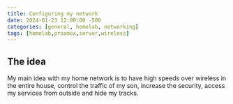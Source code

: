 ```yaml
---
title: Configuring my network 
date: 2024-01-23 12:00:00 -500 
categories: [general, homelab, networking]
tags: [homelab,proxmox,server,wireless]
---
```


## The idea
My main idea with my home network is to have high speeds over wireless in the entire house, control the traffic of my son, increase the security, access my services from outside and hide my tracks.

## 